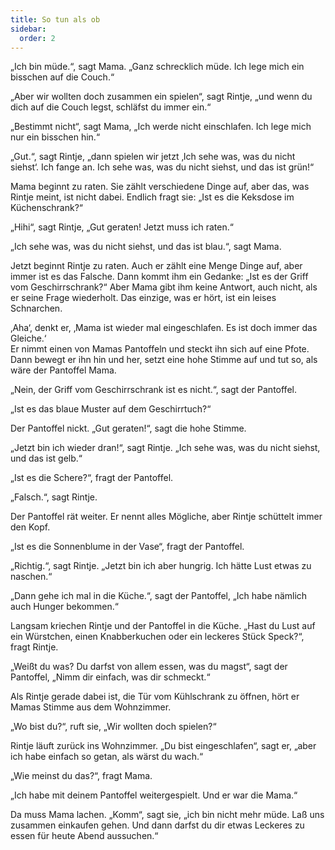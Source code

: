 ```yaml
---
title: So tun als ob
sidebar:
  order: 2
---
```


„Ich bin müde.“, sagt Mama. „Ganz schrecklich müde. Ich lege mich ein bisschen auf die Couch.“

„Aber wir wollten doch zusammen ein spielen“, sagt Rintje, „und wenn du dich auf die Couch legst, schläfst du immer ein.“

„Bestimmt nicht“, sagt Mama, „Ich werde nicht einschlafen. Ich lege mich nur ein bisschen hin.“

„Gut.“, sagt Rintje, „dann spielen wir jetzt ‚Ich sehe was, was du nicht siehst‘. Ich fange an. Ich sehe was, was du nicht siehst, und das ist grün!“

Mama beginnt zu raten. Sie zählt verschiedene Dinge auf, aber das, was Rintje meint, ist nicht dabei. Endlich fragt sie: „Ist es die Keksdose im Küchenschrank?“

„Hihi“, sagt Rintje, „Gut geraten! Jetzt muss ich raten.“

„Ich sehe was, was du nicht siehst, und das ist blau.“, sagt Mama.

Jetzt beginnt Rintje zu raten. Auch er zählt eine Menge Dinge auf, aber immer ist es das Falsche. Dann kommt ihm ein Gedanke: „Ist es der Griff vom Geschirrschrank?“ Aber Mama gibt ihm keine Antwort, auch nicht, als er seine Frage wiederholt. Das einzige, was er hört, ist ein leises Schnarchen.

‚Aha‘, denkt er, ‚Mama ist wieder mal eingeschlafen. Es ist doch immer das Gleiche.‘  
Er nimmt einen von Mamas Pantoffeln und steckt ihn sich auf eine Pfote. Dann bewegt er ihn hin und her, setzt eine hohe Stimme auf und tut so, als wäre der Pantoffel Mama.

„Nein, der Griff vom Geschirrschrank ist es nicht.“, sagt der Pantoffel.

„Ist es das blaue Muster auf dem Geschirrtuch?“

Der Pantoffel nickt. „Gut geraten!“, sagt die hohe Stimme.

„Jetzt bin ich wieder dran!“, sagt Rintje. „Ich sehe was, was du nicht siehst, und das ist gelb.“

„Ist es die Schere?“, fragt der Pantoffel.

„Falsch.“, sagt Rintje.

Der Pantoffel rät weiter. Er nennt alles Mögliche, aber Rintje schüttelt immer den Kopf.

„Ist es die Sonnenblume in der Vase“, fragt der Pantoffel.

„Richtig.“, sagt Rintje. „Jetzt bin ich aber hungrig. Ich hätte Lust etwas zu naschen.“

„Dann gehe ich mal in die Küche.“, sagt der Pantoffel, „Ich habe nämlich auch Hunger bekommen.“

Langsam kriechen Rintje und der Pantoffel in die Küche. „Hast du Lust auf ein Würstchen, einen Knabberkuchen oder ein leckeres Stück Speck?“, fragt Rintje.

„Weißt du was? Du darfst von allem essen, was du magst“, sagt der Pantoffel, „Nimm dir einfach, was dir schmeckt.“

Als Rintje gerade dabei ist, die Tür vom Kühlschrank zu öffnen, hört er Mamas Stimme aus dem Wohnzimmer.

„Wo bist du?“, ruft sie, „Wir wollten doch spielen?“

Rintje läuft zurück ins Wohnzimmer. „Du bist eingeschlafen“, sagt er, „aber ich habe einfach so getan, als wärst du wach.“

„Wie meinst du das?“, fragt Mama.

„Ich habe mit deinem Pantoffel weitergespielt. Und er war die Mama.“

Da muss Mama lachen. „Komm“, sagt sie, „ich bin nicht mehr müde. Laß uns zusammen einkaufen gehen. Und dann darfst du dir etwas Leckeres zu essen für heute Abend aussuchen.“
